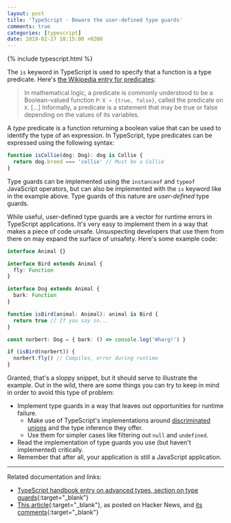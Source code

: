 ```yaml
---
layout: post
title: 'TypeScript - Beware the user-defined type guards'
comments: true
categories: [typescript]
date: 2019-02-27 18:15:00 +0200
---
```


{% include typescript.html %}

The `is` keyword in TypeScript is used to specify that a function is a type predicate. Here's [the Wikipedia entry for predicates](<https://en.wikipedia.org/wiki/Predicate_(mathematical_logic)>):

> In mathematical logic, a predicate is commonly understood to be a Boolean-valued function `P`: `X → {true, false}`, called the predicate on `X`. [...] Informally, a predicate is a statement that may be true or false depending on the values of its variables.

A _type_ predicate is a function returning a boolean value that can be used to identify the type of an expression. In TypeScript, type predicates can be expressed using the following syntax:

```ts
function isCollie(dog: Dog): dog is Collie {
  return dog.breed === 'collie' // Must be a Collie
}
```

Type guards can be implemented using the `instanceof` and `typeof` JavaScript operators, but can also be implemented with the `is` keyword like in the example above. Type guards of this nature are _user-defined_ type guards.

While useful, user-defined type guards are a vector for runtime errors in TypeScript applications. It's very easy to implement them in a way that makes a piece of code unsafe. Unsuspecting developers that use them from there on may expand the surface of unsafety. Here's some example code:

```ts
interface Animal {}

interface Bird extends Animal {
  fly: Function
}

interface Dog extends Animal {
  bark: Function
}

function isBird(animal: Animal): animal is Bird {
  return true // If you say so...
}

const norbert: Dog = { bark: () => console.log('Wharg!') }

if (isBird(norbert)) {
  norbert.fly() // Compiles, error during runtime
}
```

Granted, that's a sloppy snippet, but it should serve to illustrate the example. Out in the wild, there are some things you can try to keep in mind in order to avoid this type of problem:

- Implement type guards in a way that leaves out opportunities for runtime failure.
  - Make use of TypeScript's implementations around [discriminated unions](https://www.typescriptlang.org/docs/handbook/advanced-types.html) and the type inference they offer.
  - Use them for simpler cases like filtering out `null` and `undefined`.
- Read the implementation of type guards you use (but haven't implemented) critically.
- Remember that after all, your application is still a JavaScript application.

---

Related documentation and links:

- [TypeScript handbook entry on advanced types, section on type guards](https://www.typescriptlang.org/docs/handbook/advanced-types.html){:target="\_blank"}
- [This article](https://www.matthewgerstman.com/ts-tricks-type-guards/){:target="\_blank"}, as posted on Hacker News, and [its comments](https://news.ycombinator.com/item?id=18975373){:target="\_blank"}
